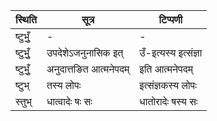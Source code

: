 | स्थिति | सूत्र | टिप्पणी |
| ----- | ------- | ------ |
| ष्टुभुँ॒ | - | - |
| ष्टुभुँ॒ | उपदेशेऽजनुनासिक इत् | उँ-इत्यस्य इत्संज्ञा |
| ष्टुभुँ॒ | अनुदात्तङित आत्मनेपदम् | इति आत्मनेपदम् |
| ष्टुभ् | तस्य लोपः | इत्संज्ञकस्य लोपः |
| स्तुभ् | धात्वादेः षः सः | धातोरादेः षस्य सः |
